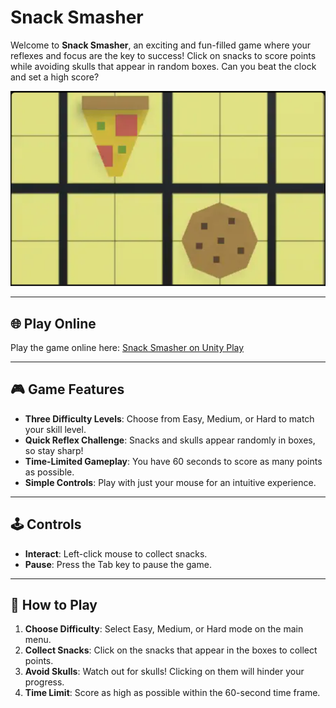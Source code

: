 # Snack Smasher

Welcome to **Snack Smasher**, an exciting and fun-filled game where your reflexes and focus are the key to success! Click on snacks to score points while avoiding skulls that appear in random boxes. Can you beat the clock and set a high score?

![Snack Smasher Game](Snack_Smasher.png)

---

## 🌐 Play Online

Play the game online here: [Snack Smasher on Unity Play](https://play.unity.com/en/games/08033134-68ce-407b-b120-0d93870881dd/snack-smasher)

---

## 🎮 Game Features

- **Three Difficulty Levels**: Choose from Easy, Medium, or Hard to match your skill level.
- **Quick Reflex Challenge**: Snacks and skulls appear randomly in boxes, so stay sharp!
- **Time-Limited Gameplay**: You have 60 seconds to score as many points as possible.
- **Simple Controls**: Play with just your mouse for an intuitive experience.

---

## 🕹️ Controls

- **Interact**: Left-click mouse to collect snacks.
- **Pause**: Press the Tab key to pause the game.

---

## 📖 How to Play

1. **Choose Difficulty**: Select Easy, Medium, or Hard mode on the main menu.
2. **Collect Snacks**: Click on the snacks that appear in the boxes to collect points.
3. **Avoid Skulls**: Watch out for skulls! Clicking on them will hinder your progress.
4. **Time Limit**: Score as high as possible within the 60-second time frame.
